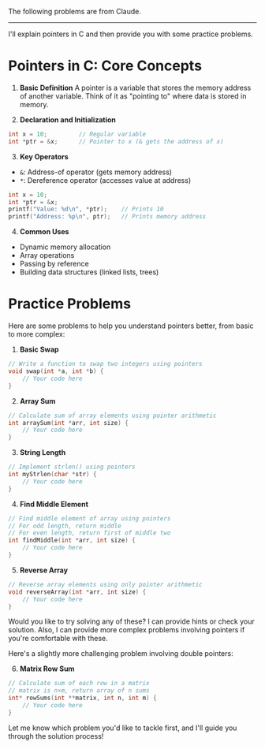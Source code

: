 The following problems are from Claude.

---


I'll explain pointers in C and then provide you with some practice problems.

# Pointers in C: Core Concepts

1. **Basic Definition**
A pointer is a variable that stores the memory address of another variable. Think of it as "pointing to" where data is stored in memory.

2. **Declaration and Initialization**
```c
int x = 10;         // Regular variable
int *ptr = &x;      // Pointer to x (& gets the address of x)
```

3. **Key Operators**
- `&`: Address-of operator (gets memory address)
- `*`: Dereference operator (accesses value at address)
```c
int x = 10;
int *ptr = &x;
printf("Value: %d\n", *ptr);    // Prints 10
printf("Address: %p\n", ptr);   // Prints memory address
```

4. **Common Uses**
- Dynamic memory allocation
- Array operations
- Passing by reference
- Building data structures (linked lists, trees)

# Practice Problems

Here are some problems to help you understand pointers better, from basic to more complex:

1. **Basic Swap**
```c
// Write a function to swap two integers using pointers
void swap(int *a, int *b) {
    // Your code here
}
```

2. **Array Sum**
```c
// Calculate sum of array elements using pointer arithmetic
int arraySum(int *arr, int size) {
    // Your code here
}
```

3. **String Length**
```c
// Implement strlen() using pointers
int myStrlen(char *str) {
    // Your code here
}
```

4. **Find Middle Element**
```c
// Find middle element of array using pointers
// For odd length, return middle
// For even length, return first of middle two
int findMiddle(int *arr, int size) {
    // Your code here
}
```

5. **Reverse Array**
```c
// Reverse array elements using only pointer arithmetic
void reverseArray(int *arr, int size) {
    // Your code here
}
```

Would you like to try solving any of these? I can provide hints or check your solution. Also, I can provide more complex problems involving pointers if you're comfortable with these.

Here's a slightly more challenging problem involving double pointers:

6. **Matrix Row Sum**
```c
// Calculate sum of each row in a matrix
// matrix is n×m, return array of n sums
int* rowSums(int **matrix, int n, int m) {
    // Your code here
}
```

Let me know which problem you'd like to tackle first, and I'll guide you through the solution process!
